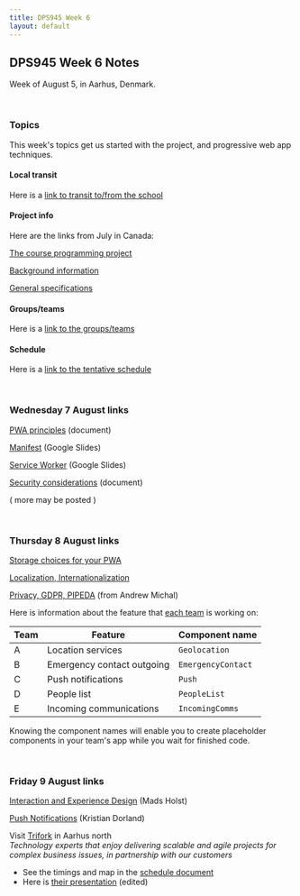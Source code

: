 ```yaml
---
title: DPS945 Week 6
layout: default
---
```


## DPS945 Week 6 Notes

Week of August 5, in Aarhus, Denmark. 

<br>

### Topics

This week's topics get us started with the project, and progressive web app techniques. 

#### Local transit

Here is a [link to transit to/from the school](/denmark/transit-hostel-to-school)

#### Project info

Here are the links from July in Canada:

[The course programming project](/graded-work/moves-project-intro)

[Background information](/graded-work/moves-project-background)

[General specifications](/graded-work/moves-project-general-specs)

#### Groups/teams 

Here is a [link to the groups/teams](/denmark/student-teams)

#### Schedule

Here is a [link to the tentative schedule](/schedule-detailed)

<br>

### Wednesday 7 August links

[PWA principles](pwa-principles) (document)

[Manifest](https://docs.google.com/presentation/d/1schcrEePnRhnVtj1BZGQRSI5KHEghgCruVy2Ek2RB48/edit?usp=sharing) (Google Slides)

[Service Worker](https://docs.google.com/presentation/d/1vsfITMecgV9KkJWX1WNCYvu1waNsrnjS287w2EVhAgw/edit?usp=sharing) (Google Slides)

[Security considerations](pwa-security-intro) (document)

( more may be posted ) 

<br>

### Thursday 8 August links

[Storage choices for your PWA](pwa-storage)

[Localization, Internationalization](pwa-localize-internationalize) 

[Privacy, GDPR, PIPEDA](pwa-privacy-gdpr-pipeda.pdf) (from Andrew Michal)

Here is information about the feature that [each team](/denmark/student-teams) is working on:

Team | Feature | Component name 
--- | --- | ---
A | Location services | `Geolocation` 
B | Emergency contact outgoing | `EmergencyContact` 
C | Push notifications | `Push`
D | People list | `PeopleList` 
E | Incoming communications | `IncomingComms`

Knowing the component names will enable you to create placeholder components in your team's app while you wait for finished code. 

<br>

### Friday 9 August links

[Interaction and Experience Design](pwa-ux-user-interaction.pdf) (Mads Holst)

[Push Notifications](pwa-push-notifications.pdf) (Kristian Dorland)

Visit [Trifork](https://trifork.com/) in Aarhus north  
*Technology experts that enjoy delivering scalable and agile projects for complex business issues, in partnership with our customers*

* See the timings and map in the [schedule document](/schedule-detailed#fredag-friday-9-august) 
* Here is [their presentation](pwa-trifork-presentation.pdf) (edited) 

<br>
